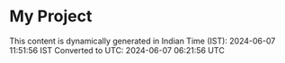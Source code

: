# My Project

This content is dynamically generated in Indian Time (IST): 2024-06-07 11:51:56 IST
Converted to UTC: 2024-06-07 06:21:56 UTC
